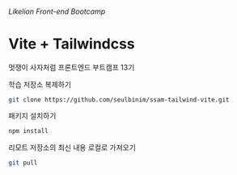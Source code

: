 ###### Likelion Front-end Bootcamp

# Vite + Tailwindcss

멋쟁이 사자처럼 프론트엔드 부트캠프 13기

학습 저장소 복제하기

```sh
git clone https://github.com/seulbinim/ssam-tailwind-vite.git
```

패키지 설치하기

```sh
npm install
```

리모트 저장소의 최신 내용 로컬로 가져오기

```sh
git pull
```